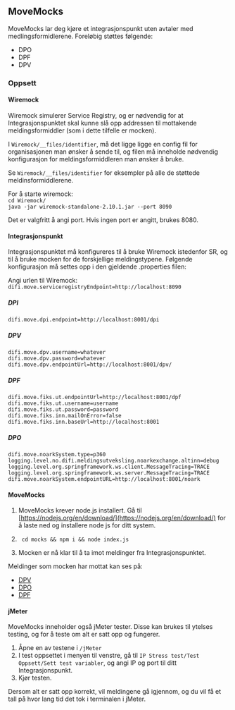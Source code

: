 ## MoveMocks

MoveMocks lar deg kjøre et integrasjonspunkt uten avtaler med medlingsformidlerene.
Foreløbig støttes følgende:

* DPO
* DPF
* DPV

### Oppsett

#### Wiremock

Wiremock simulerer Service Registry, og er nødvendig for at Integrasjonspunktet skal kunne slå opp addressen til mottakende meldingsformiddler (som i dette tilfelle er mocken).

I ```Wiremock/__files/identifier```, må det ligge ligge en config fil for organisasjonen man ønsker å sende til, og filen må inneholde nødvendig konfigurasjon for meldingsformiddleren man ønsker å bruke.

Se ```Wiremock/__files/identifier``` for eksempler på alle de støttede meldinsformiddlerene.

For å starte wiremock:   
```cd Wiremock/```  
```java -jar wiremock-standalone-2.10.1.jar --port 8090```

Det er valgfritt å angi port. Hvis ingen port er angitt, brukes 8080.

#### Integrasjonspunkt

Integrasjonspunktet må konfigureres til å bruke Wiremock istedenfor SR, og til å bruke mocken for de forskjellige meldingstypene.
Følgende konfigurasjon må settes opp i den gjeldende .properties filen:

Angi urlen til Wiremock:
```difi.move.serviceregistryEndpoint=http://localhost:8090```

##### DPI

```difi.move.dpi.endpoint=http://localhost:8001/dpi```

##### DPV

```
difi.move.dpv.username=whatever
difi.move.dpv.password=whatever
difi.move.dpv.endpointUrl=http://localhost:8001/dpv/
```

##### DPF
```
difi.move.fiks.ut.endpointUrl=http://localhost:8001/dpf
difi.move.fiks.ut.username=username
difi.move.fiks.ut.password=password
difi.move.fiks.inn.mailOnError=false
difi.move.fiks.inn.baseUrl=http://localhost:8001
```

##### DPO
```
difi.move.noarkSystem.type=p360
logging.level.no.difi.meldingsutveksling.noarkexchange.altinn=debug
logging.level.org.springframework.ws.client.MessageTracing=TRACE
logging.level.org.springframework.ws.server.MessageTracing=TRACE     
difi.move.noarkSystem.endpointURL=http://localhost:8001/noark
```

#### MoveMocks

1. MoveMocks krever node.js installert. Gå til [https://nodejs.org/en/download/](https://nodejs.org/en/download/) for å laste ned og installere node js for ditt system.

2. ``` cd mocks && npm i && node index.js```

3. Mocken er nå klar til å ta imot meldinger fra Integrasjonspunktet.

Meldinger som mocken har mottat kan ses på:

* [DPV](http://localhost:8001/messages/dpv)
* [DPO](http://localhost:8001/messages/dpo)
* [DPF](http://localhost:8001/messages/dpf)

#### jMeter

MoveMocks inneholder også jMeter tester. Disse kan brukes til ytelses testing, og for å teste om alt er satt opp og fungerer.
 
1. Åpne en av testene i ```/jMeter ```
2. I test oppsettet i menyen til venstre, gå til ```IP Stress test/Test Oppsett/Sett test variabler```, og angi IP og port til ditt Integrasjonspunkt.
3. Kjør testen.

Dersom alt er satt opp korrekt, vil meldingene gå igjennom, og du vil få et tall på hvor lang tid det tok i terminalen i jMeter. 



